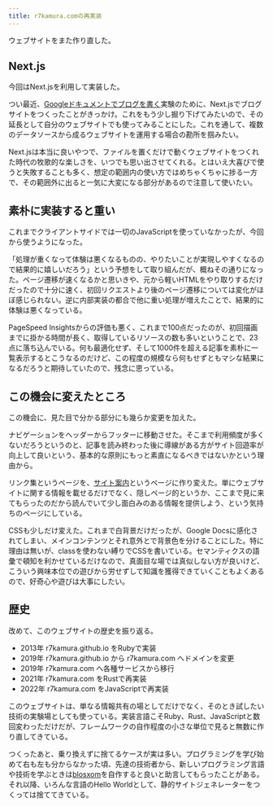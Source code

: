 ```yaml
---
title: r7kamura​.comの再実装
---
```


ウェブサイトをまた作り直した。

## Next.js

今回はNext.jsを利用して実装した。

つい最近、[Googleドキュメントでブログを書く](https://github.com/r7kamura/google-docs-blog-example)実験のために、Next.jsでブログサイトをつくったことがきっかけ。これをもう少し掘り下げてみたいので、その延長として自分のウェブサイトでも使ってみることにした。これを通して、複数のデータソースから成るウェブサイトを運用する場合の勘所を掴みたい。

Next.jsは本当に良いやつで、ファイルを置くだけで動くウェブサイトをつくれた時代の牧歌的な楽しさを、いつでも思い出させてくれる。とはいえ大喜びで使うと失敗することも多く、想定の範囲内の使い方ではめちゃくちゃに捗る一方で、その範囲外に出ると一気に大変になる部分があるので注意して使いたい。

## 素朴に実装すると重い

これまでクライアントサイドでは一切のJavaScriptを使っていなかったが、今回から使うようになった。

「処理が重くなって体験は悪くなるものの、やりたいことが実現しやすくなるので結果的に嬉しいだろう」という予想をして取り組んだが、概ねその通りになった。ページ遷移が速くなるかと思いきや、元から軽いHTMLをやり取りするだけだったので十分に速く、初回リクエストより後のページ遷移については変化がほぼ感じられない。逆に内部実装の都合で他に重い処理が増えたことで、結果的に体験は悪くなっている。

PageSpeed Insightsからの評価も悪く、これまで100点だったのが、初回描画までに掛かる時間が長く、取得しているリソースの数も多いということで、23点に落ち込んでいる。何も最適化せず、そして1000件を超える記事を素朴に一覧表示するとこうなるのだけど、この程度の規模なら何もせずともマシな結果になるだろうと期待していたので、残念に思っている。

## この機会に変えたところ

この機会に、見た目で分かる部分にも幾らか変更を加えた。

ナビゲーションをヘッダーからフッターに移動させた。そこまで利用頻度が多くないだろうというのと、記事を読み終わった後に導線がある方がサイト回遊率が向上して良いという、基本的な原則にもっと素直になるべきではないかという理由から。

リンク集というページを、[サイト案内](/about)というページに作り変えた。単にウェブサイトに関する情報を載せるだけでなく、隠しページ的というか、ここまで見に来てもらったのだから読んでいて少し面白みのある情報を提供しよう、という気持ちのページにしている。

CSSも少しだけ変えた。これまで白背景だけだったが、Google Docsに感化されてしまい、メインコンテンツとそれ意外とで背景色を分けることにした。特に理由は無いが、classを使わない縛りでCSSを書いている。セマンティクスの語彙で頓知を利かせているだけなので、真面目な場では真似しない方が良いけど、こういう興味本位での遊びから労せずして知識を獲得できていくこともよくあるので、好奇心や遊びは大事にしたい。

## 歴史

改めて、このウェブサイトの歴史を振り返る。

- 2013年 r7kamura.github.io をRubyで実装
- 2019年 r7kamura.github.io から r7kamura.com へドメインを変更
- 2019年 r7kamura.com へ各種サービスから移行
- 2021年 r7kamura.com をRustで再実装
- 2022年 r7kamura.com をJavaScriptで再実装

このウェブサイトは、単なる情報共有の場としてだけでなく、そのとき試したい技術の実験場としても使っている。実装言語こそRuby、Rust、JavaScriptと数回変わっただけだが、フレームワークの自作程度の小さな単位で見ると無数に作り直してきている。

つくったあと、乗り換えずに捨てるケースが実は多い。プログラミングを学び始めて右も左も分からなかった頃、先達の技術者から、新しいプログラミング言語や技術を学ぶときは[blosxom](https://ja.wikipedia.org/wiki/Blosxom)を自作すると良いと助言してもらったことがある。それ以降、いろんな言語のHello Worldとして、静的サイトジェネレーターをつくっては捨ててきている。
